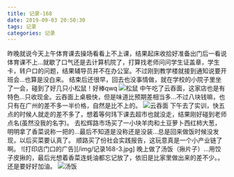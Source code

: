 ```yaml
---
title: 记录-168
date: 2019-09-03 20:50:30
tags: 记录
categories: 记录
---
```

昨晚就说今天上午体育课去操场看看上不上课，结果起床收拾好准备出门后一看说体育课不上...就歇了口气还是去计算机院了，打算找老师问问学生证盖章，学生卡，转户口的问题，结果辅导员并不在办公室。不过刚到教学楼就接到通知说要开班会...也算是没白来。
结束后还很早，回去也没事情做，就在学校的小院子里坐了一会，碰到了好几只小松鼠！好棒qwq
![松鼠](/img/记录168-1.jpg)
中午吃了云吞面，这家店也是有特色...只收现金。云吞面上桌极快，但是味道比预期差相当多...不过八块钱嘛，也只有在广州的差不多一半价格，自然是比不上的。
![云吞面](/img/记录168-2.jpg)
下午去了实训，快五点的时候人就走的差不多了，想着等何玮下课去超市也就没走，结果刚好碰到老师点名(虽然没我的名字)。
去松辉路市场买了一小块羊肉和土豆萝卜西红柿大葱，明明拿了香菜说称一把的...最后不知道是没称还是没装...总是回来做饭时候没发现，以后买菜要认真了。
顺路买了份社会实践报告，这玩意真是一个小产业链了啊。
![打印店门口的广告][/img/记录168-3.jpg]
晚上做了汤饭（揪片子）...用饺子皮揪的，最后光想着香菜连蚝油都忘记放了，依旧是比家里做出来的差不少。。还是要好好加油。
![汤饭](/img/记录168-4.jpg)